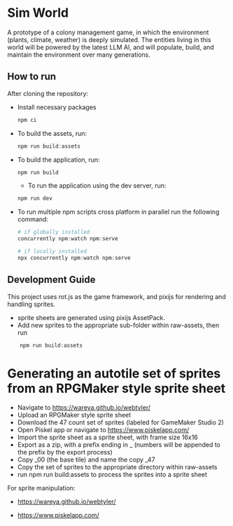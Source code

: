 # Sim World

A prototype of a colony management game, in which the environment (plants, climate, weather) is deeply simulated. The entities living in this world will be powered by the latest LLM AI, and will populate, build, and maintain the environment over many generations.

## How to run

After cloning the repository:

- Install necessary packages

  ```powershell
  npm ci
  ```

- To build the assets, run:

  ```powershell
  npm run build:assets
  ```

- To build the application, run:

  ```powershell
  npm run build
  ```

  - To run the application using the dev server, run:

  ```powershell
  npm run dev
  ```

- To run multiple npm scripts cross platform in parallel run the following command:

  ```powershell
  # if globally installed
  concurrently npm:watch npm:serve

  # if locally installed
  npx concurrently npm:watch npm:serve
  ```

## Development Guide

This project uses rot.js as the game framework, and pixijs for rendering and handling sprites.

- sprite sheets are generated using pixijs AssetPack.
- Add new sprites to the appropriate sub-folder within raw-assets, then run

```powershell
    npm run build:assets
```

# Generating an autotile set of sprites from an RPGMaker style sprite sheet

- Navigate to https://wareya.github.io/webtyler/
- Upload an RPGMaker style sprite sheet
- Download the 47 count set of sprites (labeled for GameMaker Studio 2)
- Open Piskel app or navigate to https://www.piskelapp.com/
- Import the sprite sheet as a sprite sheet, with frame size 16x16
- Export as a zip, with a prefix ending in \_ (numbers will be appended to the prefix by the export process)
- Copy \_00 (the base tile) and name the copy <prefix>\_47
- Copy the set of sprites to the appropriate directory within raw-assets
- run npm run build:assets to process the sprites into a sprite sheet

For sprite manipulation:

- https://wareya.github.io/webtyler/

- https://www.piskelapp.com/
